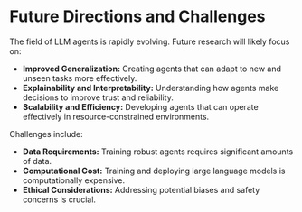 # Future Directions and Challenges

The field of LLM agents is rapidly evolving.  Future research will likely focus on:

* **Improved Generalization:**  Creating agents that can adapt to new and unseen tasks more effectively.
* **Explainability and Interpretability:**  Understanding how agents make decisions to improve trust and reliability.
* **Scalability and Efficiency:**  Developing agents that can operate effectively in resource-constrained environments.

Challenges include:

* **Data Requirements:**  Training robust agents requires significant amounts of data.
* **Computational Cost:**  Training and deploying large language models is computationally expensive.
* **Ethical Considerations:**  Addressing potential biases and safety concerns is crucial.